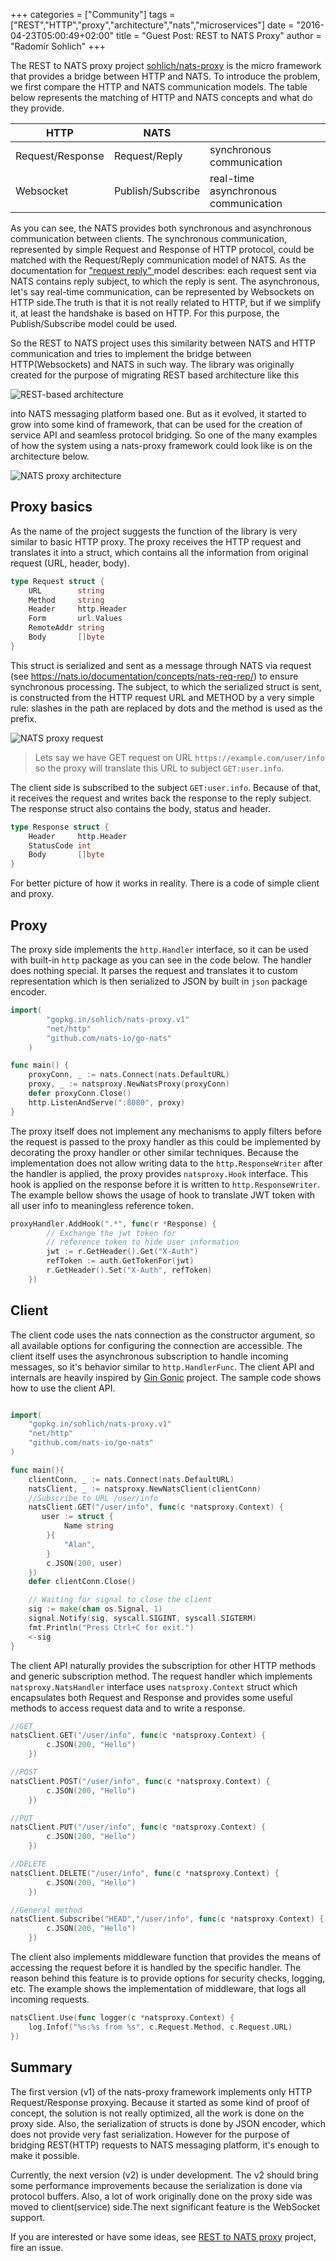 +++
categories = ["Community"]
tags = ["REST","HTTP","proxy","architecture","nats","microservices"]
date = "2016-04-23T05:00:49+02:00"
title = "Guest Post: REST to NATS Proxy"
author = "Radomír Sohlich"
+++

The REST to NATS proxy project [sohlich/nats-proxy](https://gopkg.in/sohlich/nats-proxy.v1) is the micro framework that provides a bridge between HTTP and NATS. To introduce the problem, we first compare the HTTP and NATS communication models. The table below represents the matching of HTTP and NATS concepts and what do they provide.

| HTTP |  NATS ||
| ----- | -----|----|
|Request/Response|Request/Reply|synchronous communication|
|Websocket|Publish/Subscribe|real-time asynchronous communication|

As you can see, the NATS provides both synchronous and asynchronous communication between clients. The synchronous communication, represented by simple Request and Response of HTTP protocol, could be matched with the Request/Reply communication model of NATS. As the documentation for ["request reply" ](https://nats.io/documentation/concepts/nats-req-rep/) model describes: each request sent via NATS contains reply subject, to which the reply is sent. The asynchronous, let's say real-time communication, can be represented by Websockets on HTTP side.The truth is that it is not really related to HTTP, but if we simplify it, at least the handshake is based on HTTP. For this purpose, the Publish/Subscribe model could be used.

So the REST to NATS project uses this similarity between NATS and HTTP communication and tries to implement the bridge between HTTP(Websockets) and NATS in such way. The library was originally created for the purpose of migrating REST based architecture like this

<img class="img-responsive center-block" src="/img/blog/natsproxy/natsproxy_rest.png" alt="REST-based architecture">

into NATS messaging platform based one. But as it evolved, it started to grow into some kind of framework, that can be used for the creation of service API and seamless protocol bridging. So one of the many examples of how the system using a nats-proxy framework could look like is on the architecture below.

<img class="img-responsive center-block" src="/img/blog/natsproxy/natsproxy_arch.png" alt="NATS proxy architecture">



## Proxy basics
As the name of the project suggests the function of the library is very similar to basic HTTP proxy. The proxy receives the HTTP request and translates it into a struct, which contains all the information from original request (URL, header, body).

```go
type Request struct {
	URL        string
	Method     string
	Header     http.Header
	Form       url.Values
	RemoteAddr string
	Body       []byte
}
```

This struct is serialized and sent as a message through NATS via request (see https://nats.io/documentation/concepts/nats-req-rep/) to ensure synchronous processing.
The subject, to which the serialized struct is sent, is constructed from the HTTP request URL and METHOD by a very simple rule: slashes in the path are replaced by dots and the method is used as the prefix.

<img class="img-responsive center-block" src="/img/blog/natsproxy/natsproxy_request.png" alt="NATS proxy request">

>Lets say we have GET request on URL `https://example.com/user/info` so the proxy will translate this URL to  subject `GET:user.info`.

The client side is subscribed to the subject `GET:user.info`. Because of that, it receives the request and writes back the response to the reply subject. The response struct also contains the body, status and header.

```go
type Response struct {
	Header     http.Header
	StatusCode int
	Body       []byte
}
```
For better picture of how it works in reality. There is a code of simple client and proxy.

## Proxy
The proxy side implements the `http.Handler` interface, so it can be used with built-in `http` package as you can see in the code below. The handler does nothing special. It parses the request and translates it to custom representation which is then serialized to JSON by built in `json` package encoder.

```go
import(
        "gopkg.in/sohlich/nats-proxy.v1"
        "net/http"
        "github.com/nats-io/go-nats"
    )

func main() {
	proxyConn, _ := nats.Connect(nats.DefaultURL)
	proxy, _ := natsproxy.NewNatsProxy(proxyConn)
	defer proxyConn.Close()
	http.ListenAndServe(":8080", proxy)
}
```
The proxy itself does not implement any mechanisms to apply filters before the request is passed to the proxy handler as this could be implemented by decorating the proxy handler or other similar techniques.
Because the implementation does not allow writing data to the `http.ResponseWriter` after the handler is applied, the proxy provides `natsproxy.Hook` interface. This hook is applied on the response before it is written to `http.ResponseWriter`. The example bellow shows the usage of hook to translate JWT token with all user info to meaningless reference token.

```go
proxyHandler.AddHook(".*", func(r *Response) {
        // Exchange the jwt token for
        // reference token to hide user information
        jwt := r.GetHeader().Get("X-Auth")
        refToken := auth.GetTokenFor(jwt)
		r.GetHeader().Set("X-Auth", refToken)
	})
```


## Client
The client code uses the nats connection as the constructor argument, so all available options for configuring the connection are accessible. The client itself uses the asynchronous subscription to handle incoming messages, so it's behavior similar to `http.HandlerFunc`. The client API and internals are heavily inspired by [Gin Gonic](https://gin-gonic.github.io/gin/) project. The sample code shows how to use the client API.

```go

import(
    "gopkg.in/sohlich/nats-proxy.v1"
    "net/http"
    "github.com/nats-io/go-nats"
)

func main(){
	clientConn, _ := nats.Connect(nats.DefaultURL)
	natsClient, _ := natsproxy.NewNatsClient(clientConn)
	//Subscribe to URL /user/info
	natsClient.GET("/user/info", func(c *natsproxy.Context) {
	   user := struct {
		    Name string
	    }{
		    "Alan",
	    }
		c.JSON(200, user)
	})
	defer clientConn.Close()

	// Waiting for signal to close the client
	sig := make(chan os.Signal, 1)
	signal.Notify(sig, syscall.SIGINT, syscall.SIGTERM)
	fmt.Println("Press Ctrl+C for exit.")
	<-sig
}
```

The client API naturally provides the subscription for other HTTP methods and generic subscription method. The request handler which implements `natsproxy.NatsHandler` interface uses `natsproxy.Context` struct which encapsulates both Request and Response and provides some useful methods to access request data and to write a response.

```go
//GET
natsClient.GET("/user/info", func(c *natsproxy.Context) {
		c.JSON(200, "Hello")
	})

//POST
natsClient.POST("/user/info", func(c *natsproxy.Context) {
		c.JSON(200, "Hello")
	})

//PUT
natsClient.PUT("/user/info", func(c *natsproxy.Context) {
		c.JSON(200, "Hello")
	})

//DELETE
natsClient.DELETE("/user/info", func(c *natsproxy.Context) {
		c.JSON(200, "Hello")
	})

//General method
natsClient.Subscribe("HEAD","/user/info", func(c *natsproxy.Context) {
		c.JSON(200, "Hello")
	})

```
The client also implements middleware function that provides the means of accessing the request before it is handled by the specific handler. The reason behind this feature is to provide options for security checks, logging, etc. The example shows the implementation of middleware, that logs all incoming requests.

```go
natsClient.Use(func logger(c *natsproxy.Context) {
    log.Infof("%s:%s from %s", c.Request.Method, c.Request.URL)
})
```

## Summary
The first version (v1) of the nats-proxy framework implements only HTTP Request/Response proxying. 
Because it started as some kind of proof of concept, the solution is not really optimized, all the work is done on the proxy side. 
Also, the serialization of structs is done by JSON encoder, which does not provide very fast serialization.
However for the purpose of bridging REST(HTTP) requests to NATS messaging platform, it's enough to make it possible.

Currently, the next version (v2) is under development.
The v2 should bring some performance improvements because the serialization is done via protocol buffers. Also, a lot of work originally done on the proxy side was moved to client(service) side.The next significant feature is the WebSocket support.

If you are interested or have some ideas, see [REST to NATS proxy](https://github.com/sohlich/nats-proxy) project, fire an issue.
